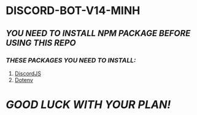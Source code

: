 # DISCORD-BOT-V14-MINH 

## ***YOU NEED TO INSTALL NPM PACKAGE BEFORE USING THIS REPO***
### *THESE PACKAGES YOU NEED TO INSTALL:*
1. [DiscordJS](https://discord.js.org)
2. [Dotenv](https://www.npmjs.com/package/dotenv)
# ***GOOD LUCK WITH YOUR PLAN!***
